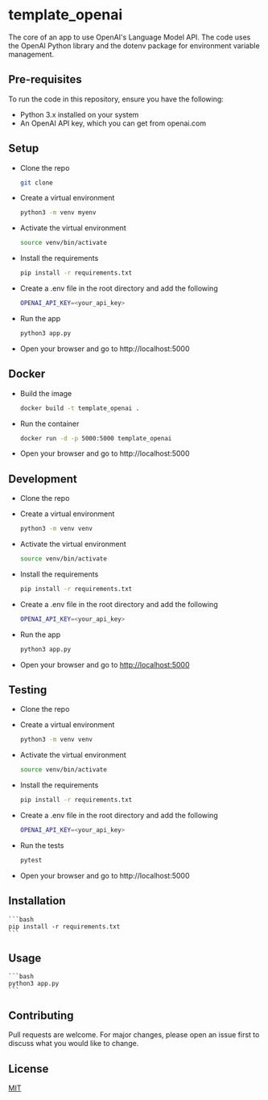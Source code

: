 # template_openai

 The core of an app to use OpenAI's Language Model API. The code uses the OpenAI Python library and the dotenv package for environment variable management.

## Pre-requisites

To run the code in this repository, ensure you have the following:

- Python 3.x installed on your system
- An OpenAI API key, which you can get from openai.com


## Setup

- Clone the repo

    ```bash
    git clone
    ```

- Create a virtual environment

    ```bash
    python3 -m venv myenv
    ```

- Activate the virtual environment

    ```bash
    source venv/bin/activate
    ```

- Install the requirements

    ```bash
    pip install -r requirements.txt
    ```

- Create a .env file in the root directory and add the following

    ```bash
    OPENAI_API_KEY=<your_api_key>
    ```
- Run the app

    ```bash
    python3 app.py
    ```
- Open your browser and go to http://localhost:5000

## Docker

- Build the image

    ```bash
    docker build -t template_openai .
    ```
- Run the container

    ```bash
    docker run -d -p 5000:5000 template_openai
    ```
- Open your browser and go to http://localhost:5000


## Development

- Clone the repo
- Create a virtual environment

    ```bash
    python3 -m venv venv
    ```
- Activate the virtual environment

    ```bash
    source venv/bin/activate
    ```
- Install the requirements

    ```bash
    pip install -r requirements.txt
    ```
- Create a .env file in the root directory and add the following

    ```bash
    OPENAI_API_KEY=<your_api_key>
    ```
- Run the app

    ```bash
    python3 app.py
    ```

- Open your browser and go to <http://localhost:5000>

## Testing

- Clone the repo
- Create a virtual environment

    ```bash
    python3 -m venv venv
    ```
- Activate the virtual environment

    ```bash
    source venv/bin/activate
    ```
- Install the requirements

    ```bash
    pip install -r requirements.txt
    ```
- Create a .env file in the root directory and add the following

    ```bash
    OPENAI_API_KEY=<your_api_key>
    ```
- Run the tests

    ```bash
    pytest
    ```
- Open your browser and go to http://localhost:5000


## Installation
    
    ```bash
    pip install -r requirements.txt
    ```

## Usage

    ```bash
    python3 app.py
    ```

## Contributing
Pull requests are welcome. For major changes, please open an issue first to discuss what you would like to change.

## License
[MIT](https://choosealicense.com/licenses/mit/)

